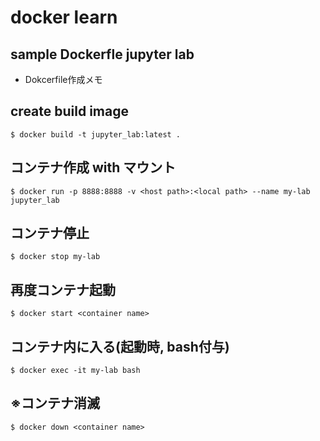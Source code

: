 # docker learn
## sample Dockerfle jupyter lab
- Dokcerfile作成メモ 

## create build image
```
$ docker build -t jupyter_lab:latest .
```

## コンテナ作成 with マウント
```
$ docker run -p 8888:8888 -v <host path>:<local path> --name my-lab jupyter_lab
```

## コンテナ停止
```
$ docker stop my-lab
```

## 再度コンテナ起動
```
$ docker start <container name>
```

## コンテナ内に入る(起動時, bash付与)
```
$ docker exec -it my-lab bash
```

## ※コンテナ消滅
```
$ docker down <container name>
```